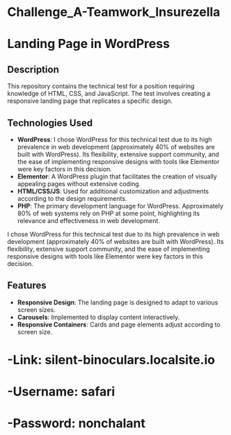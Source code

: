 # Challenge_A-Teamwork_Insurezella
# Landing Page in WordPress

## Description

This repository contains the technical test for a position requiring knowledge of HTML, CSS, and JavaScript. The test involves creating a responsive landing page that replicates a specific design.

## Technologies Used

- **WordPress**: I chose WordPress for this technical test due to its high prevalence in web development (approximately 40% of websites are built with WordPress). Its flexibility, extensive support community, and the ease of implementing responsive designs with tools like Elementor were key factors in this decision.
- **Elementor**: A WordPress plugin that facilitates the creation of visually appealing pages without extensive coding.
- **HTML/CSS/JS**: Used for additional customization and adjustments according to the design requirements.
- **PHP**: The primary development language for WordPress. Approximately 80% of web systems rely on PHP at some point, highlighting its relevance and effectiveness in web development.

I chose WordPress for this technical test due to its high prevalence in web development (approximately 40% of websites are built with WordPress). Its flexibility, extensive support community, and the ease of implementing responsive designs with tools like Elementor were key factors in this decision.

## Features

- **Responsive Design**: The landing page is designed to adapt to various screen sizes.
- **Carousels**: Implemented to display content interactively.
- **Responsive Containers**: Cards and page elements adjust according to screen size.

# -Link: silent-binoculars.localsite.io
# -Username: safari
# -Password: nonchalant
